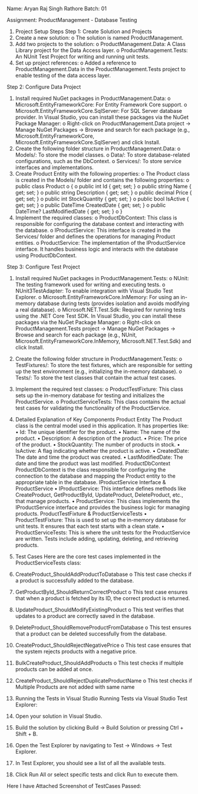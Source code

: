 Name: Aryan Raj Singh Rathore
Batch: 01

Assignment:  ProductManagement - Database Testing 

1. Project Setup Steps
Step 1: Create Solution and Projects
1.	Create a new solution:
o	The solution is named ProductManagement.
2.	Add two projects to the solution:
o	ProductManagement.Data: A Class Library project for the Data Access layer.
o	ProductManagement.Tests: An NUnit Test Project for writing and running unit tests.
3.	Set up project references:
o	Added a reference to ProductManagement.Data in the ProductManagement.Tests project to enable testing of the data access layer.

Step 2: Configure Data Project
1.	Install required NuGet packages in ProductManagement.Data:
o	Microsoft.EntityFrameworkCore: For Entity Framework Core support.
o	Microsoft.EntityFrameworkCore.SqlServer: For SQL Server database provider.
In Visual Studio, you can install these packages via the NuGet Package Manager:
o	Right-click on ProductManagement.Data project -> Manage NuGet Packages -> Browse and search for each package (e.g., Microsoft.EntityFrameworkCore, Microsoft.EntityFrameworkCore.SqlServer) and click Install.
2.	Create the following folder structure in ProductManagement.Data:
o	Models/: To store the model classes.
o	Data/: To store database-related configurations, such as the DbContext.
o	Services/: To store service interfaces and implementations.
3.	Create Product Entity with the following properties:
o	The Product class is created in the Models/ folder and contains the following properties: 
o	public class Product
o	{
o	    public int Id { get; set; }
o	    public string Name { get; set; }
o	    public string Description { get; set; }
o	    public decimal Price { get; set; }
o	    public int StockQuantity { get; set; }
o	    public bool IsActive { get; set; }
o	    public DateTime CreatedDate { get; set; }
o	    public DateTime? LastModifiedDate { get; set; }
o	}
4.	Implement the required classes:
o	ProductDbContext: This class is responsible for configuring the database context and interacting with the database.
o	IProductService: This interface is created in the Services/ folder and defines the operations for managing Product entities.
o	ProductService: The implementation of the IProductService interface. It handles business logic and interacts with the database using ProductDbContext.

Step 3: Configure Test Project
1.	Install required NuGet packages in ProductManagement.Tests:
o	NUnit: The testing framework used for writing and executing tests.
o	NUnit3TestAdapter: To enable integration with Visual Studio Test Explorer.
o	Microsoft.EntityFrameworkCore.InMemory: For using an in-memory database during tests (provides isolation and avoids modifying a real database).
o	Microsoft.NET.Test.Sdk: Required for running tests using the .NET Core Test SDK.
In Visual Studio, you can install these packages via the NuGet Package Manager:
o	Right-click on ProductManagement.Tests project -> Manage NuGet Packages -> Browse and search for each package (e.g., NUnit, Microsoft.EntityFrameworkCore.InMemory, Microsoft.NET.Test.Sdk) and click Install.
2.	Create the following folder structure in ProductManagement.Tests:
o	TestFixtures/: To store the test fixtures, which are responsible for setting up the test environment (e.g., initializing the in-memory database).
o	Tests/: To store the test classes that contain the actual test cases.
3.	Implement the required test classes:
o	ProductTestFixture: This class sets up the in-memory database for testing and initializes the ProductService.
o	ProductServiceTests: This class contains the actual test cases for validating the functionality of the ProductService.

2. Detailed Explanation of Key Components
Product Entity
The Product class is the central model used in this application. It has properties like:
•	Id: The unique identifier for the product.
•	Name: The name of the product.
•	Description: A description of the product.
•	Price: The price of the product.
•	StockQuantity: The number of products in stock.
•	IsActive: A flag indicating whether the product is active.
•	CreatedDate: The date and time the product was created.
•	LastModifiedDate: The date and time the product was last modified.
ProductDbContext
ProductDbContext is the class responsible for configuring the connection to the database and mapping the Product entity to the appropriate table in the database.
IProductService Interface & ProductService
•	IProductService: This interface defines methods like CreateProduct, GetProductById, UpdateProduct, DeleteProduct, etc., that manage products.
•	ProductService: This class implements the IProductService interface and provides the business logic for managing products.
ProductTestFixture & ProductServiceTests
•	ProductTestFixture: This is used to set up the in-memory database for unit tests. It ensures that each test starts with a clean state.
•	ProductServiceTests: This is where the unit tests for the ProductService are written. Tests include adding, updating, deleting, and retrieving products.

3. Test Cases
Here are the core test cases implemented in the ProductServiceTests class:
1.	CreateProduct_ShouldAddProductToDatabase
o	This test case checks if a product is successfully added to the database.
2.	GetProductById_ShouldReturnCorrectProduct
o	This test case ensures that when a product is fetched by its ID, the correct product is returned.
3.	UpdateProduct_ShouldModifyExistingProduct
o	This test verifies that updates to a product are correctly saved in the database.
4.	DeleteProduct_ShouldRemoveProductFromDatabase
o	This test ensures that a product can be deleted successfully from the database.
5.	CreateProduct_ShouldRejectNegativePrice
o	This test case ensures that the system rejects products with a negative price.
6.	BulkCreateProduct_ShouldAddProducts
o	This test checks if multiple products can be added at once.
7.	CreateProduct_ShouldRejectDuplicateProductName
o	This test checks if Multiple Products are not added with same name

4. Running the Tests in Visual Studio
Running Tests via Visual Studio Test Explorer:
1.	Open your solution in Visual Studio.
2.	Build the solution by clicking Build -> Build Solution or pressing Ctrl + Shift + B.
3.	Open the Test Explorer by navigating to Test -> Windows -> Test Explorer.
4.	In Test Explorer, you should see a list of all the available tests.
5.	Click Run All or select specific tests and click Run to execute them.






Here I have Attached Screenshot of TestCases Passed:
 

